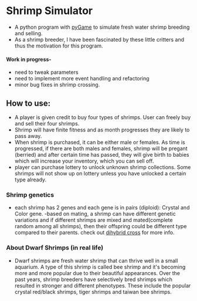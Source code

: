 # Shrimp Simulator

- A python program with [pyGame](https://www.pygame.org/news) to simulate fresh water shrimp breeding and selling.
- As a shrimp breeder, I have been fascinated by these little critters and thus the motivation for this program. 

#### Work in progress-
- need to tweak parameters
- need to implement more event handling and refactoring 
- minor bug fixes in shrimp crossing.

## How to use:

- A player is given credit to buy four types of shrimps. User can freely buy and sell their four shrimps.
- Shrimp will have finite fitness and as month progresses they are likely to pass away. 
- When shrimp is purchased, it can be either male or females. As time is progressed, if there are both males and females,
shrimp will be pregant (berried) and after certain time has passed, they will give birth to babies which will increase your 
inventory, which you can sell off.
- player can purchase lottery to unlock unknown shrimp collections. Some shrimps will not show up on lottery unless you have unlocked
a certain type already. 

### Shrimp genetics

- each shrimp has 2 genes and each gene is in pairs (diploid): Crystal and Color gene.
-based on mating, a shrimp can have different genetic variations and if different shrimps are mixed and mated(complete random
among all shrimps), then their offspring could be different type compared to their parents.
 check out [dihybrid cross](http://www.biology.arizona.edu/mendelian_genetics/problem_sets/dihybrid_cross/03t.html) for more info.

### About Dwarf Shrimps (in real life)
- Dwarf shrimps are fresh water shrimp that can thrive well in a small aquarium. A type of this shrimp is called bee shrimp and it's becoming more and more popular due to their beautiful appearances. Over the past years, shrimp breeders have selectively bred shrimps which resulted in stronger and different phenotypes. These include the popular crystal red/black shrimps, tiger shrimps and taiwan bee shrimps.



